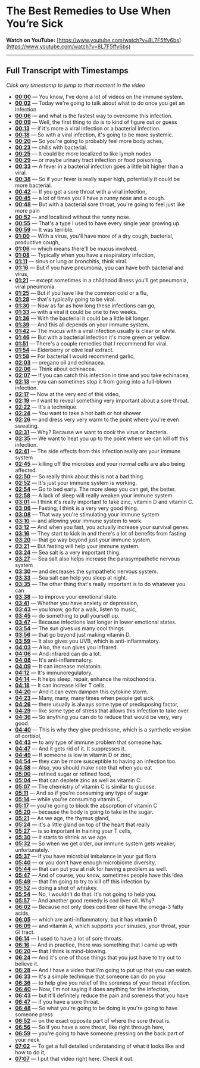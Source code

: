 # The Best Remedies to Use When You’re Sick

**Watch on YouTube:** [https://www.youtube.com/watch?v=8L7F5ffv6bs](https://www.youtube.com/watch?v=8L7F5ffv6bs)

---

## Full Transcript with Timestamps

*Click any timestamp to jump to that moment in the video*

- **[00:00](https://www.youtube.com/watch?v=8L7F5ffv6bs&t=0s)** — You know, I've done a lot of videos on the immune system.
- **[00:02](https://www.youtube.com/watch?v=8L7F5ffv6bs&t=2s)** — Today we're going to talk about what to do once you get an infection
- **[00:06](https://www.youtube.com/watch?v=8L7F5ffv6bs&t=6s)** — and what is the fastest way to overcome this infection.
- **[00:09](https://www.youtube.com/watch?v=8L7F5ffv6bs&t=9s)** — Well, the first thing to do is to kind of figure out or guess
- **[00:13](https://www.youtube.com/watch?v=8L7F5ffv6bs&t=13s)** — if it's more a viral infection or a bacterial infection.
- **[00:18](https://www.youtube.com/watch?v=8L7F5ffv6bs&t=18s)** — So with a viral infection, it's going to be more systemic.
- **[00:20](https://www.youtube.com/watch?v=8L7F5ffv6bs&t=20s)** — So you're going to probably feel more body aches,
- **[00:23](https://www.youtube.com/watch?v=8L7F5ffv6bs&t=23s)** — chills with bacterial.
- **[00:25](https://www.youtube.com/watch?v=8L7F5ffv6bs&t=25s)** — It could be more localized to like lymph nodes
- **[00:29](https://www.youtube.com/watch?v=8L7F5ffv6bs&t=29s)** — or maybe urinary tract infection or food poisoning.
- **[00:33](https://www.youtube.com/watch?v=8L7F5ffv6bs&t=33s)** — A fever in a bacterial infection goes a little bit higher than a viral.
- **[00:38](https://www.youtube.com/watch?v=8L7F5ffv6bs&t=38s)** — So if your fever is really super high, potentially it could be more bacterial.
- **[00:42](https://www.youtube.com/watch?v=8L7F5ffv6bs&t=42s)** — If you get a sore throat with a viral infection,
- **[00:45](https://www.youtube.com/watch?v=8L7F5ffv6bs&t=45s)** — a lot of times you'll have a runny nose and a cough.
- **[00:48](https://www.youtube.com/watch?v=8L7F5ffv6bs&t=48s)** — But with a bacterial sore throat, you're going to feel just like more pain
- **[00:52](https://www.youtube.com/watch?v=8L7F5ffv6bs&t=52s)** — and localized without the runny nose.
- **[00:55](https://www.youtube.com/watch?v=8L7F5ffv6bs&t=55s)** — That's a type I used to have every single year growing up.
- **[00:59](https://www.youtube.com/watch?v=8L7F5ffv6bs&t=59s)** — It was terrible.
- **[01:00](https://www.youtube.com/watch?v=8L7F5ffv6bs&t=60s)** — With a virus, you'll have more of a dry cough, bacterial, productive cough,
- **[01:06](https://www.youtube.com/watch?v=8L7F5ffv6bs&t=66s)** — which means there'll be mucus involved.
- **[01:08](https://www.youtube.com/watch?v=8L7F5ffv6bs&t=68s)** — Typically when you have a respiratory infection,
- **[01:11](https://www.youtube.com/watch?v=8L7F5ffv6bs&t=71s)** — sinus or lung or bronchitis, think viral.
- **[01:16](https://www.youtube.com/watch?v=8L7F5ffv6bs&t=76s)** — But if you have pneumonia, you can have both bacterial and virus,
- **[01:21](https://www.youtube.com/watch?v=8L7F5ffv6bs&t=81s)** — except sometimes in a childhood illness you'll get pneumonia, viral pneumonia.
- **[01:25](https://www.youtube.com/watch?v=8L7F5ffv6bs&t=85s)** — But if you have like the common cold or a flu,
- **[01:28](https://www.youtube.com/watch?v=8L7F5ffv6bs&t=88s)** — that's typically going to be viral.
- **[01:30](https://www.youtube.com/watch?v=8L7F5ffv6bs&t=90s)** — Now as far as how long these infections can go,
- **[01:33](https://www.youtube.com/watch?v=8L7F5ffv6bs&t=93s)** — with a viral it could be one to two weeks.
- **[01:36](https://www.youtube.com/watch?v=8L7F5ffv6bs&t=96s)** — With the bacterial it could be a little bit longer.
- **[01:39](https://www.youtube.com/watch?v=8L7F5ffv6bs&t=99s)** — And this all depends on your immune system.
- **[01:42](https://www.youtube.com/watch?v=8L7F5ffv6bs&t=102s)** — The mucus with a viral infection usually is clear or white.
- **[01:46](https://www.youtube.com/watch?v=8L7F5ffv6bs&t=106s)** — But with a bacterial infection it's more green or yellow.
- **[01:51](https://www.youtube.com/watch?v=8L7F5ffv6bs&t=111s)** — There's a couple remedies that I recommend for viral.
- **[01:54](https://www.youtube.com/watch?v=8L7F5ffv6bs&t=114s)** — Elderberry or olive leaf extract.
- **[01:58](https://www.youtube.com/watch?v=8L7F5ffv6bs&t=118s)** — For bacterial I would recommend garlic,
- **[02:03](https://www.youtube.com/watch?v=8L7F5ffv6bs&t=123s)** — oregano oil and echinacea.
- **[02:06](https://www.youtube.com/watch?v=8L7F5ffv6bs&t=126s)** — Think about echinacea.
- **[02:07](https://www.youtube.com/watch?v=8L7F5ffv6bs&t=127s)** — If you can catch this infection in time and you take echinacea,
- **[02:13](https://www.youtube.com/watch?v=8L7F5ffv6bs&t=133s)** — you can sometimes stop it from going into a full-blown infection.
- **[02:17](https://www.youtube.com/watch?v=8L7F5ffv6bs&t=137s)** — Now at the very end of this video,
- **[02:19](https://www.youtube.com/watch?v=8L7F5ffv6bs&t=139s)** — I want to reveal something very important about a sore throat.
- **[02:22](https://www.youtube.com/watch?v=8L7F5ffv6bs&t=142s)** — It's a technique.
- **[02:24](https://www.youtube.com/watch?v=8L7F5ffv6bs&t=144s)** — You want to take a hot bath or hot shower
- **[02:26](https://www.youtube.com/watch?v=8L7F5ffv6bs&t=146s)** — and dress very very warm to the point where you're even sweating.
- **[02:31](https://www.youtube.com/watch?v=8L7F5ffv6bs&t=151s)** — Why? Because we want to cook the virus or bacteria.
- **[02:35](https://www.youtube.com/watch?v=8L7F5ffv6bs&t=155s)** — We want to heat you up to the point where we can kill off this infection.
- **[02:41](https://www.youtube.com/watch?v=8L7F5ffv6bs&t=161s)** — The side effects from this infection really are your immune system
- **[02:45](https://www.youtube.com/watch?v=8L7F5ffv6bs&t=165s)** — killing off the microbes and your normal cells are also being affected.
- **[02:50](https://www.youtube.com/watch?v=8L7F5ffv6bs&t=170s)** — So really think about this is not a bad thing.
- **[02:52](https://www.youtube.com/watch?v=8L7F5ffv6bs&t=172s)** — It's just your immune system is working.
- **[02:54](https://www.youtube.com/watch?v=8L7F5ffv6bs&t=174s)** — Go to bed early. The more sleep you can get, the better.
- **[02:58](https://www.youtube.com/watch?v=8L7F5ffv6bs&t=178s)** — A lack of sleep will really weaken your immune system.
- **[03:01](https://www.youtube.com/watch?v=8L7F5ffv6bs&t=181s)** — I think it's really important to take zinc, vitamin D and vitamin C.
- **[03:06](https://www.youtube.com/watch?v=8L7F5ffv6bs&t=186s)** — Fasting, I think is a very very good thing.
- **[03:08](https://www.youtube.com/watch?v=8L7F5ffv6bs&t=188s)** — That way you're stimulating your immune system
- **[03:10](https://www.youtube.com/watch?v=8L7F5ffv6bs&t=190s)** — and allowing your immune system to work.
- **[03:12](https://www.youtube.com/watch?v=8L7F5ffv6bs&t=192s)** — And when you fast, you actually increase your survival genes.
- **[03:16](https://www.youtube.com/watch?v=8L7F5ffv6bs&t=196s)** — They start to kick in and there's a lot of benefits from fasting
- **[03:20](https://www.youtube.com/watch?v=8L7F5ffv6bs&t=200s)** — that go way beyond just your immune system.
- **[03:21](https://www.youtube.com/watch?v=8L7F5ffv6bs&t=201s)** — But fasting will help your immune system.
- **[03:24](https://www.youtube.com/watch?v=8L7F5ffv6bs&t=204s)** — Sea salt is a very important thing.
- **[03:27](https://www.youtube.com/watch?v=8L7F5ffv6bs&t=207s)** — Sea salt also helps increase the parasympathetic nervous system
- **[03:30](https://www.youtube.com/watch?v=8L7F5ffv6bs&t=210s)** — and decreases the sympathetic nervous system.
- **[03:33](https://www.youtube.com/watch?v=8L7F5ffv6bs&t=213s)** — Sea salt can help you sleep at night.
- **[03:35](https://www.youtube.com/watch?v=8L7F5ffv6bs&t=215s)** — The other thing that's really important is to do whatever you can
- **[03:38](https://www.youtube.com/watch?v=8L7F5ffv6bs&t=218s)** — to improve your emotional state.
- **[03:41](https://www.youtube.com/watch?v=8L7F5ffv6bs&t=221s)** — Whether you have anxiety or depression,
- **[03:43](https://www.youtube.com/watch?v=8L7F5ffv6bs&t=223s)** — you know, go for a walk, listen to music,
- **[03:45](https://www.youtube.com/watch?v=8L7F5ffv6bs&t=225s)** — do something to pull yourself up.
- **[03:47](https://www.youtube.com/watch?v=8L7F5ffv6bs&t=227s)** — Because infections last longer in lower emotional states.
- **[03:54](https://www.youtube.com/watch?v=8L7F5ffv6bs&t=234s)** — The sun gives us many cool things
- **[03:56](https://www.youtube.com/watch?v=8L7F5ffv6bs&t=236s)** — that go beyond just making vitamin D.
- **[03:59](https://www.youtube.com/watch?v=8L7F5ffv6bs&t=239s)** — It also gives you UVB, which is anti-inflammatory.
- **[04:03](https://www.youtube.com/watch?v=8L7F5ffv6bs&t=243s)** — Also, the sun gives you infrared.
- **[04:06](https://www.youtube.com/watch?v=8L7F5ffv6bs&t=246s)** — And infrared can do a lot.
- **[04:08](https://www.youtube.com/watch?v=8L7F5ffv6bs&t=248s)** — It's anti-inflammatory.
- **[04:09](https://www.youtube.com/watch?v=8L7F5ffv6bs&t=249s)** — It can increase melatonin.
- **[04:12](https://www.youtube.com/watch?v=8L7F5ffv6bs&t=252s)** — It's immunoregulatory.
- **[04:14](https://www.youtube.com/watch?v=8L7F5ffv6bs&t=254s)** — It helps sleep, repair, enhance the mitochondria.
- **[04:18](https://www.youtube.com/watch?v=8L7F5ffv6bs&t=258s)** — It can increase killer T cells.
- **[04:20](https://www.youtube.com/watch?v=8L7F5ffv6bs&t=260s)** — And it can even dampen this cytokine storm.
- **[04:23](https://www.youtube.com/watch?v=8L7F5ffv6bs&t=263s)** — Many, many, many times when people get sick,
- **[04:26](https://www.youtube.com/watch?v=8L7F5ffv6bs&t=266s)** — there usually is always some type of predisposing factor,
- **[04:29](https://www.youtube.com/watch?v=8L7F5ffv6bs&t=269s)** — like some type of stress that allows this infection to take over.
- **[04:36](https://www.youtube.com/watch?v=8L7F5ffv6bs&t=276s)** — So anything you can do to reduce that would be very, very good.
- **[04:40](https://www.youtube.com/watch?v=8L7F5ffv6bs&t=280s)** — This is why they give prednisone, which is a synthetic version of cortisol,
- **[04:43](https://www.youtube.com/watch?v=8L7F5ffv6bs&t=283s)** — to any type of immune problem that someone has.
- **[04:47](https://www.youtube.com/watch?v=8L7F5ffv6bs&t=287s)** — And it gets rid of it. It suppresses it.
- **[04:49](https://www.youtube.com/watch?v=8L7F5ffv6bs&t=289s)** — If someone is low in vitamin D or zinc,
- **[04:54](https://www.youtube.com/watch?v=8L7F5ffv6bs&t=294s)** — they can be more susceptible to having an infection too.
- **[04:58](https://www.youtube.com/watch?v=8L7F5ffv6bs&t=298s)** — Also, you should make note that when you eat
- **[05:00](https://www.youtube.com/watch?v=8L7F5ffv6bs&t=300s)** — refined sugar or refined food,
- **[05:04](https://www.youtube.com/watch?v=8L7F5ffv6bs&t=304s)** — that can deplete zinc as well as vitamin C.
- **[05:07](https://www.youtube.com/watch?v=8L7F5ffv6bs&t=307s)** — The chemistry of vitamin C is similar to glucose.
- **[05:11](https://www.youtube.com/watch?v=8L7F5ffv6bs&t=311s)** — And so if you're consuming any type of sugar
- **[05:14](https://www.youtube.com/watch?v=8L7F5ffv6bs&t=314s)** — while you're consuming vitamin C,
- **[05:17](https://www.youtube.com/watch?v=8L7F5ffv6bs&t=317s)** — you're going to block the absorption of vitamin C
- **[05:20](https://www.youtube.com/watch?v=8L7F5ffv6bs&t=320s)** — because the body is going to take in the sugar.
- **[05:21](https://www.youtube.com/watch?v=8L7F5ffv6bs&t=321s)** — As we age, the thymus gland,
- **[05:24](https://www.youtube.com/watch?v=8L7F5ffv6bs&t=324s)** — it's a little gland on top of the heart that really
- **[05:27](https://www.youtube.com/watch?v=8L7F5ffv6bs&t=327s)** — is so important in training your T cells,
- **[05:30](https://www.youtube.com/watch?v=8L7F5ffv6bs&t=330s)** — it starts to shrink as we age.
- **[05:32](https://www.youtube.com/watch?v=8L7F5ffv6bs&t=332s)** — So when we get older, our immune system gets weaker, unfortunately.
- **[05:37](https://www.youtube.com/watch?v=8L7F5ffv6bs&t=337s)** — If you have microbial imbalance in your gut flora
- **[05:40](https://www.youtube.com/watch?v=8L7F5ffv6bs&t=340s)** — or you don't have enough microbiome diversity,
- **[05:44](https://www.youtube.com/watch?v=8L7F5ffv6bs&t=344s)** — that can put you at risk for having a problem as well.
- **[05:47](https://www.youtube.com/watch?v=8L7F5ffv6bs&t=347s)** — And of course, you know, sometimes people have this idea
- **[05:49](https://www.youtube.com/watch?v=8L7F5ffv6bs&t=349s)** — that I'm going to try to kill off this infection by
- **[05:52](https://www.youtube.com/watch?v=8L7F5ffv6bs&t=352s)** — doing a shot of whiskey.
- **[05:54](https://www.youtube.com/watch?v=8L7F5ffv6bs&t=354s)** — No, I wouldn't do that. It's not going to help you.
- **[05:57](https://www.youtube.com/watch?v=8L7F5ffv6bs&t=357s)** — And another good remedy is cod liver oil. Why?
- **[06:02](https://www.youtube.com/watch?v=8L7F5ffv6bs&t=362s)** — Because not only does cod liver oil have the omega-3 fatty acids,
- **[06:05](https://www.youtube.com/watch?v=8L7F5ffv6bs&t=365s)** — which are anti-inflammatory, but it has vitamin D
- **[06:09](https://www.youtube.com/watch?v=8L7F5ffv6bs&t=369s)** — and vitamin A, which supports your sinuses, your throat, your GI tract.
- **[06:14](https://www.youtube.com/watch?v=8L7F5ffv6bs&t=374s)** — I used to have a lot of sore throats.
- **[06:16](https://www.youtube.com/watch?v=8L7F5ffv6bs&t=376s)** — And in practice, there was something that I came up with
- **[06:20](https://www.youtube.com/watch?v=8L7F5ffv6bs&t=380s)** — that I think is mind-blowing.
- **[06:24](https://www.youtube.com/watch?v=8L7F5ffv6bs&t=384s)** — And it's one of those things that you just have to try out to believe it.
- **[06:28](https://www.youtube.com/watch?v=8L7F5ffv6bs&t=388s)** — And I have a video that I'm going to put up that you can watch.
- **[06:33](https://www.youtube.com/watch?v=8L7F5ffv6bs&t=393s)** — It's a simple technique that someone can do on you
- **[06:36](https://www.youtube.com/watch?v=8L7F5ffv6bs&t=396s)** — to help give you relief of the soreness of your throat infection.
- **[06:40](https://www.youtube.com/watch?v=8L7F5ffv6bs&t=400s)** — Now, I'm not saying it does anything for the infection,
- **[06:43](https://www.youtube.com/watch?v=8L7F5ffv6bs&t=403s)** — but it'll definitely reduce the pain and soreness that you have
- **[06:47](https://www.youtube.com/watch?v=8L7F5ffv6bs&t=407s)** — if you have a sore throat.
- **[06:48](https://www.youtube.com/watch?v=8L7F5ffv6bs&t=408s)** — So what you're going to be doing is you're going to have someone press
- **[06:52](https://www.youtube.com/watch?v=8L7F5ffv6bs&t=412s)** — on the exact opposite part of where the sore throat is.
- **[06:56](https://www.youtube.com/watch?v=8L7F5ffv6bs&t=416s)** — So if you have a sore throat, like right through here,
- **[06:59](https://www.youtube.com/watch?v=8L7F5ffv6bs&t=419s)** — you're going to have someone pressing on the back part of your neck
- **[07:02](https://www.youtube.com/watch?v=8L7F5ffv6bs&t=422s)** — To get a full detailed understanding of what it looks like and how to do it,
- **[07:07](https://www.youtube.com/watch?v=8L7F5ffv6bs&t=427s)** — I put that video right here. Check it out.
